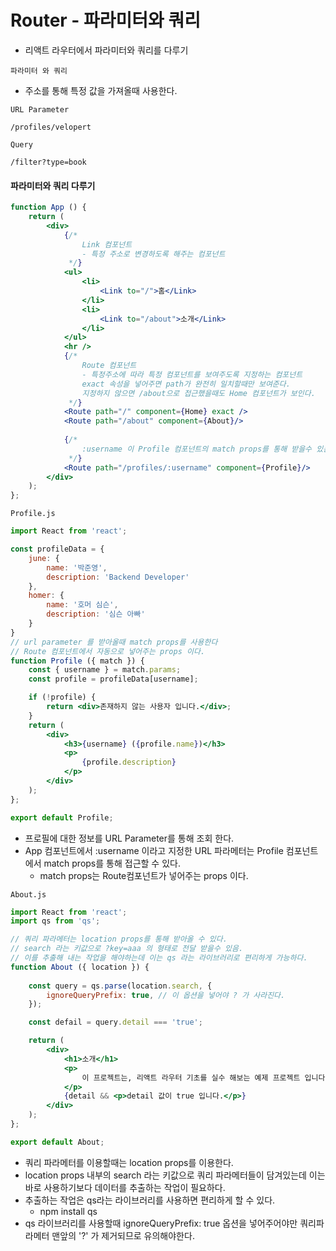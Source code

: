 # Router - 파라미터와 쿼리
- 리액트 라우터에서 파라미터와 쿼리를 다루기

`파라미터 와 쿼리`
- 주소를 통해 특정 값을 가져올때 사용한다.

`URL Parameter`
```text
/profiles/velopert
```

`Query`
```text
/filter?type=book
```

#### 파라미터와 쿼리 다루기
```jsx
function App () {
    return (
        <div>
            {/* 
                Link 컴포넌트
                - 특정 주소로 변경하도록 해주는 컴포넌트
             */}
            <ul>
                <li>
                    <Link to="/">홈</Link>
                </li>
                <li>
                    <Link to="/about">소개</Link>
                </li>
            </ul>
            <hr />
            {/* 
                Route 컴포넌트
                - 특정주소에 따라 특정 컴포넌트를 보여주도록 지정하는 컴포넌트
                exact 속성을 넣어주면 path가 완전히 일치할때만 보여준다. 
                지정하지 않으면 /about으로 접근했을때도 Home 컴포넌트가 보인다.
             */}
            <Route path="/" component={Home} exact /> 
            <Route path="/about" component={About}/>
            
            {/* 
                :username 이 Profile 컴포넌트의 match props를 통해 받을수 있는 URL 파라메터 키값이다.
             */}
            <Route path="/profiles/:username" component={Profile}/>
        </div>
    );
};
```

`Profile.js`
```jsx
import React from 'react';

const profileData = {
    june: {
        name: '박준영',
        description: 'Backend Developer'
    },
    homer: {
        name: '호머 심슨',
        description: '심슨 아빠'
    }
}
// url parameter 를 받아올때 match props를 사용한다
// Route 컴포넌트에서 자동으로 넣어주는 props 이다.
function Profile ({ match }) {
    const { username } = match.params;
    const profile = profileData[username];

    if (!profile) {
        return <div>존재하지 않는 사용자 입니다.</div>;
    }
    return (
        <div>
            <h3>{username} ({profile.name})</h3>
            <p>
                {profile.description}
            </p>
        </div>
    );
};

export default Profile;
```

- 프로필에 대한 정보를 URL Parameter를 통해 조회 한다.
- App 컴포넌트에서 :username 이라고 지정한 URL 파라메터는 Profile 컴포넌트에서 match props를 통해 접근할 수 있다.
    - match props는 Route컴포넌트가 넣어주는 props 이다.

`About.js`
```jsx
import React from 'react';
import qs from 'qs';

// 쿼리 파라메터는 location props를 통해 받아올 수 있다.
// search 라는 키값으로 ?key=aaa 의 형태로 전달 받을수 있음.
// 이를 추출해 내는 작업을 해야하는데 이는 qs 라는 라이브러리로 편리하게 가능하다.
function About ({ location }) {
    
    const query = qs.parse(location.search, {
        ignoreQueryPrefix: true, // 이 옵션을 넣어야 ? 가 사라진다.
    });

    const defail = query.detail === 'true';

    return (
        <div>
            <h1>소개</h1>
            <p>
                이 프로젝트는, 리액트 라우터 기초를 실수 해보는 예제 프로젝트 입니다.
            </p>
            {detail && <p>detail 값이 true 입니다.</p>}
        </div>
    );
};

export default About;
```

- 쿼리 파라메터를 이용할때는 location props를 이용한다.
- location props 내부의 search 라는 키값으로 쿼리 파라메터들이 담겨있는데 이는 바로 사용하기보다 데이터를 추출하는 작업이 필요하다.
- 추출하는 작업은 qs라는 라이브러리를 사용하면 편리하게 할 수 있다.
    - npm install qs
- qs 라이브러리를 사용할때 ignoreQueryPrefix: true 옵션을 넣어주어야만 쿼리파라메터 맨앞의 '?' 가 제거되므로 유의해야한다.
